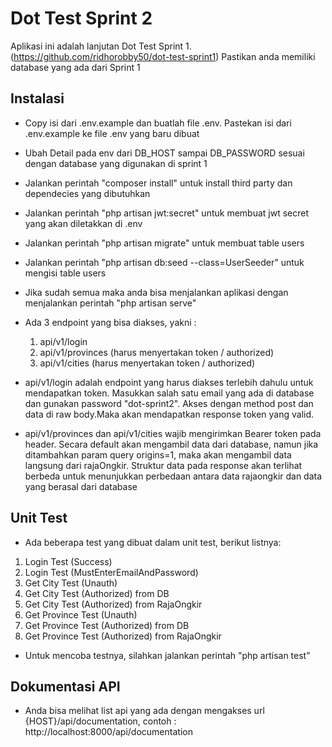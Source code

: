 # Dot Test Sprint 2

Aplikasi ini adalah lanjutan Dot Test Sprint 1. (https://github.com/ridhorobby50/dot-test-sprint1)
Pastikan anda memiliki database yang ada dari Sprint 1
## Instalasi
- Copy isi dari .env.example dan buatlah file .env. Pastekan isi dari .env.example ke file .env yang baru dibuat
- Ubah Detail pada env dari DB_HOST sampai DB_PASSWORD sesuai dengan database yang digunakan di sprint 1
- Jalankan perintah "composer install" untuk install third party dan dependecies yang dibutuhkan
- Jalankan perintah "php artisan jwt:secret" untuk membuat jwt secret yang akan diletakkan di .env
- Jalankan perintah "php artisan migrate" untuk membuat table users
- Jalankan perintah "php artisan db:seed --class=UserSeeder" untuk mengisi table users
- Jika sudah semua maka anda bisa menjalankan aplikasi dengan menjalankan perintah "php artisan serve"
- Ada 3 endpoint yang bisa diakses, yakni :
    1. api/v1/login
    2. api/v1/provinces (harus menyertakan token / authorized)
    3. api/v1/cities (harus menyertakan token / authorized)

- api/v1/login adalah endpoint yang harus diakses terlebih dahulu untuk mendapatkan token. Masukkan salah satu email yang ada di database dan gunakan password "dot-sprint2". Akses dengan method post dan data di raw body.Maka akan mendapatkan response token yang valid.

- api/v1/provinces dan api/v1/cities wajib mengirimkan Bearer token pada header. Secara default akan mengambil data dari database, namun jika ditambahkan param query origins=1, maka akan mengambil data langsung dari rajaOngkir. Struktur data pada response akan terlihat berbeda untuk menunjukkan perbedaan antara data rajaongkir dan data yang berasal dari database

## Unit Test
- Ada beberapa test yang dibuat dalam unit test, berikut listnya:
 1. Login Test (Success)
 2. Login Test (MustEnterEmailAndPassword)
 3. Get City Test (Unauth)
 4. Get City Test (Authorized) from DB
 5. Get City Test (Authorized) from RajaOngkir
 6. Get Province Test (Unauth)
 7. Get Province Test (Authorized) from DB
 8. Get Province Test (Authorized) from RajaOngkir

- Untuk mencoba testnya, silahkan jalankan perintah "php artisan test"


## Dokumentasi API
- Anda bisa melihat list api yang ada dengan mengakses url {HOST}/api/documentation, contoh : http://localhost:8000/api/documentation